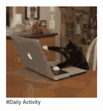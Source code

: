 <img src="https://github.com/BerkCicekler/BerkCicekler/blob/main/catCoding.gif" width="250px" alt=""> <br>
#Daily Activity
